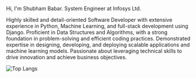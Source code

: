 Hi, I'm Shubham Babar.
System Engineer at Infosys Ltd.

Highly skilled and detail-oriented Software Developer with extensive experience in Python, Machine Learning, and full-stack development using Django. 
Proficient in Data Structures and Algorithms, with a strong foundation in problem-solving and efficient coding practices. 
Demonstrated expertise in designing, developing, and deploying scalable applications and machine learning models. 
Passionate about leveraging technical skills to drive innovation and achieve business objectives.

![Top Langs](https://github-readme-stats.vercel.app/api/top-langs/?username=ShubhamBabar07&layout=compact&langs_count=10)
